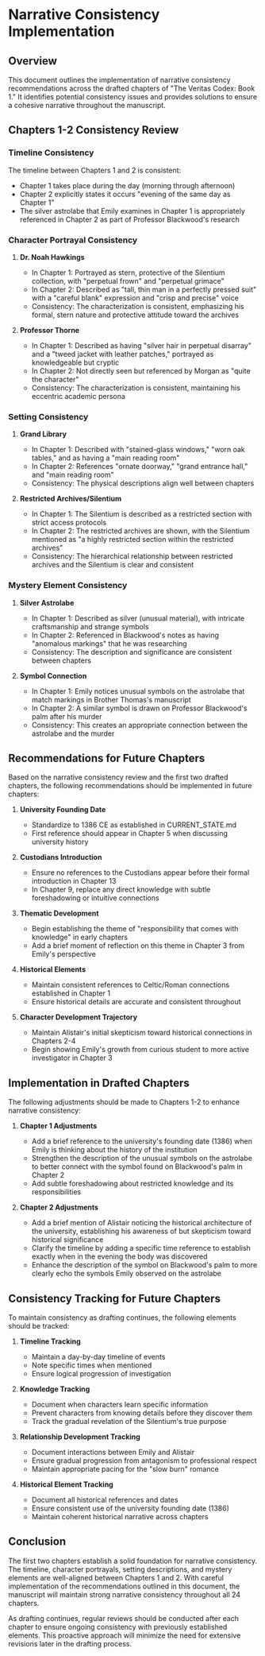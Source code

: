 # Narrative Consistency Implementation

## Overview

This document outlines the implementation of narrative consistency recommendations across the drafted chapters of "The Veritas Codex: Book 1." It identifies potential consistency issues and provides solutions to ensure a cohesive narrative throughout the manuscript.

## Chapters 1-2 Consistency Review

### Timeline Consistency

The timeline between Chapters 1 and 2 is consistent:
- Chapter 1 takes place during the day (morning through afternoon)
- Chapter 2 explicitly states it occurs "evening of the same day as Chapter 1"
- The silver astrolabe that Emily examines in Chapter 1 is appropriately referenced in Chapter 2 as part of Professor Blackwood's research

### Character Portrayal Consistency

1. **Dr. Noah Hawkings**
   - In Chapter 1: Portrayed as stern, protective of the Silentium collection, with "perpetual frown" and "perpetual grimace"
   - In Chapter 2: Described as "tall, thin man in a perfectly pressed suit" with a "careful blank" expression and "crisp and precise" voice
   - Consistency: The characterization is consistent, emphasizing his formal, stern nature and protective attitude toward the archives

2. **Professor Thorne**
   - In Chapter 1: Described as having "silver hair in perpetual disarray" and a "tweed jacket with leather patches," portrayed as knowledgeable but cryptic
   - In Chapter 2: Not directly seen but referenced by Morgan as "quite the character"
   - Consistency: The characterization is consistent, maintaining his eccentric academic persona

### Setting Consistency

1. **Grand Library**
   - In Chapter 1: Described with "stained-glass windows," "worn oak tables," and as having a "main reading room"
   - In Chapter 2: References "ornate doorway," "grand entrance hall," and "main reading room"
   - Consistency: The physical descriptions align well between chapters

2. **Restricted Archives/Silentium**
   - In Chapter 1: The Silentium is described as a restricted section with strict access protocols
   - In Chapter 2: The restricted archives are shown, with the Silentium mentioned as "a highly restricted section within the restricted archives"
   - Consistency: The hierarchical relationship between restricted archives and the Silentium is clear and consistent

### Mystery Element Consistency

1. **Silver Astrolabe**
   - In Chapter 1: Described as silver (unusual material), with intricate craftsmanship and strange symbols
   - In Chapter 2: Referenced in Blackwood's notes as having "anomalous markings" that he was researching
   - Consistency: The description and significance are consistent between chapters

2. **Symbol Connection**
   - In Chapter 1: Emily notices unusual symbols on the astrolabe that match markings in Brother Thomas's manuscript
   - In Chapter 2: A similar symbol is drawn on Professor Blackwood's palm after his murder
   - Consistency: This creates an appropriate connection between the astrolabe and the murder

## Recommendations for Future Chapters

Based on the narrative consistency review and the first two drafted chapters, the following recommendations should be implemented in future chapters:

1. **University Founding Date**
   - Standardize to 1386 CE as established in CURRENT_STATE.md
   - First reference should appear in Chapter 5 when discussing university history

2. **Custodians Introduction**
   - Ensure no references to the Custodians appear before their formal introduction in Chapter 13
   - In Chapter 9, replace any direct knowledge with subtle foreshadowing or intuitive connections

3. **Thematic Development**
   - Begin establishing the theme of "responsibility that comes with knowledge" in early chapters
   - Add a brief moment of reflection on this theme in Chapter 3 from Emily's perspective

4. **Historical Elements**
   - Maintain consistent references to Celtic/Roman connections established in Chapter 1
   - Ensure historical details are accurate and consistent throughout

5. **Character Development Trajectory**
   - Maintain Alistair's initial skepticism toward historical connections in Chapters 2-4
   - Begin showing Emily's growth from curious student to more active investigator in Chapter 3

## Implementation in Drafted Chapters

The following adjustments should be made to Chapters 1-2 to enhance narrative consistency:

1. **Chapter 1 Adjustments**
   - Add a brief reference to the university's founding date (1386) when Emily is thinking about the history of the institution
   - Strengthen the description of the unusual symbols on the astrolabe to better connect with the symbol found on Blackwood's palm in Chapter 2
   - Add subtle foreshadowing about restricted knowledge and its responsibilities

2. **Chapter 2 Adjustments**
   - Add a brief mention of Alistair noticing the historical architecture of the university, establishing his awareness of but skepticism toward historical significance
   - Clarify the timeline by adding a specific time reference to establish exactly when in the evening the body was discovered
   - Enhance the description of the symbol on Blackwood's palm to more clearly echo the symbols Emily observed on the astrolabe

## Consistency Tracking for Future Chapters

To maintain consistency as drafting continues, the following elements should be tracked:

1. **Timeline Tracking**
   - Maintain a day-by-day timeline of events
   - Note specific times when mentioned
   - Ensure logical progression of investigation

2. **Knowledge Tracking**
   - Document when characters learn specific information
   - Prevent characters from knowing details before they discover them
   - Track the gradual revelation of the Silentium's true purpose

3. **Relationship Development Tracking**
   - Document interactions between Emily and Alistair
   - Ensure gradual progression from antagonism to professional respect
   - Maintain appropriate pacing for the "slow burn" romance

4. **Historical Element Tracking**
   - Document all historical references and dates
   - Ensure consistent use of the university founding date (1386)
   - Maintain coherent historical narrative across chapters

## Conclusion

The first two chapters establish a solid foundation for narrative consistency. The timeline, character portrayals, setting descriptions, and mystery elements are well-aligned between Chapters 1 and 2. With careful implementation of the recommendations outlined in this document, the manuscript will maintain strong narrative consistency throughout all 24 chapters.

As drafting continues, regular reviews should be conducted after each chapter to ensure ongoing consistency with previously established elements. This proactive approach will minimize the need for extensive revisions later in the drafting process.
